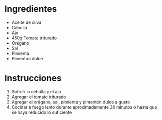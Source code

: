 # Ingredientes

- Aceite de oliva
- Cebolla
- Ajo
- 450g Tomate triturado
- Orégano
- Sal
- Pimienta
- Pimentón dulce

# Instrucciones

1.  Sofreír la cebolla y el ajo
2.  Agregar el tomate triturado
3.  Agregar el orégano, sal, pimienta y pimentón dulce a gusto
4.  Cocinar a fuego lento durante aproximadamente 30 minutos o hasta que se haya reducido lo suficiente
